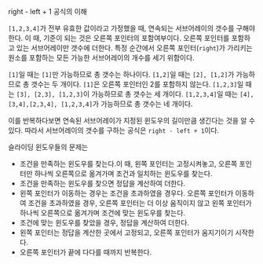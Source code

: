 right - left + 1 공식의 이해

`[1,2,3,4]`가 전부 유효한 값이라고 가정했을 때, 연속되는 서브어레이의 갯수를 구해야한다. 이 때, 기준이 되는 것은 오른쪽 포인터의 포함여부이다. 오른쪽 포인터를 포함하고 있는 서브어레이만 갯수에 더한다. 특정 순간에서 오른쪽 포인터(`right`)가 가리키는 원소를 포함하는 모든 가능한 서브어레이의 개수를 세기 위함이다.

`[1]`일 때는 `[1]`만 가능하므로 총 갯수는 하나이다.
`[1,2]`일 때는 `[2], [1,2]`가 가능하므로 총 갯수는 두 개이다. `[1]`은 오른쪽 포인터인 2를 포함하지 않는다.
`[1,2,3]`일 때는 `[3], [2,3], [1,2,3]`이 가능하므로 총 갯수는 세 개이다.
`[1,2,3,4]`일 때는 `[4], [3,4],[2,3,4], [1,2,3,4]`가 가능하므로 총 갯수는 네 개이다.

이를 반복하다보면 연속된 서브어레이가 지정된 윈도우의 길이만큼 생긴다는 것을 알 수 있다. 
따라서 서브어레이의 갯수를 구하는 공식은 `right - left + 1`이다.

슬라이딩 윈도우들의 문제는
- 조건을 만족하는 윈도우를 찾는다.이 때, 왼쪽 포인터는 고정시켜놓고, 오른쪽 포인터만 하나씩 오른쪽으로 옮겨가며 조건과 일치하는 윈도우를 찾는다.
- 조건을 만족하는 윈도우를 찾으면 정답을 계산하여 더한다.
- 왼쪽 포인터가 이동하는 경우는 조건을 초과하였을 경우다. 오른쪽 포인터가 이동하여 조건을 초과하였을 경우, 오른쪽 포인터는 더 이상 움직이지 않고 왼쪽 포인터가 하나씩 오른쪽으로 옮겨가며 조건에 맞는 윈도우를 찾는다.
- 조건에 맞는 윈도우를 찾았을 경우, 정답을 계산하여 더한다.
- 왼쪽 포인터는 정답을 계산한 곳에서 고정되고, 오른쪽 포인터가 움지기이기 시작한다.
- 오른쪽 포인터가 끝에 다다를 때까지 반복한다. 
